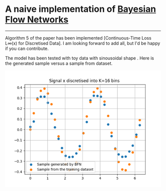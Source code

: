 # A naive implementation of [Bayesian Flow Networks](https://arxiv.org/abs/2308.07037)

---

Algorithm 5 of the paper has been implemented [Continuous-Time Loss L∞(x) for Discretised Data]. I am looking forward to add all, but I'd be happy if you can contribute.

The model has been tested with toy data with sinousoidal shape . Here is the generated sample versus a sample from dataset.

![](sample.png)
